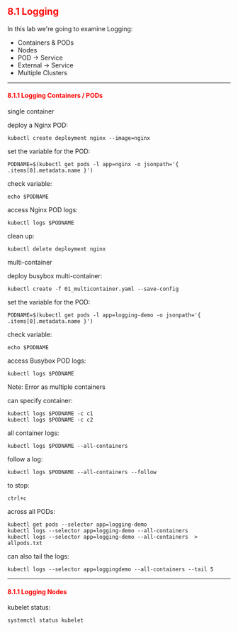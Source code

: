 ## <font color='red'> 8.1 Logging </font>

In this lab we're going to examine Logging:
* Containers & PODs
* Nodes
* POD -> Service
* External -> Service
* Multiple Clusters

---

#### <font color='red'> 8.1.1 Logging Containers / PODs </font>
single container  

deploy a Nginx POD:
```
kubectl create deployment nginx --image=nginx
```
set the variable for the POD:
```
PODNAME=$(kubectl get pods -l app=nginx -o jsonpath='{ .items[0].metadata.name }')
```
check variable:
```
echo $PODNAME
```
access Nginx POD logs:
```
kubectl logs $PODNAME
```
clean up:
```
kubectl delete deployment nginx
```  

multi-container  

deploy busybox multi-container:
```  
kubectl create -f 01_multicontainer.yaml --save-config
``` 
set the variable for the POD:
```
PODNAME=$(kubectl get pods -l app=logging-demo -o jsonpath='{ .items[0].metadata.name }')
``` 
check variable:
```
echo $PODNAME
```
access Busybox POD logs:
```
kubectl logs $PODNAME
```
Note: Error as multiple containers  

can specify container:
```
kubectl logs $PODNAME -c c1
kubectl logs $PODNAME -c c2
```
all container logs:
```
kubectl logs $PODNAME --all-containers
```
follow a log:
```
kubectl logs $PODNAME --all-containers --follow
```
to stop:
```
ctrl+c
```
across all PODs:
```
kubectl get pods --selector app=logging-demo
kubectl logs --selector app=logging-demo --all-containers 
kubectl logs --selector app=logging-demo --all-containers  > allpods.txt
```
can also tail the logs:
```
kubectl logs --selector app=loggingdemo --all-containers --tail 5
```

---

#### <font color='red'> 8.1.1 Logging Nodes </font>
kubelet status:
```
systemctl status kubelet
```